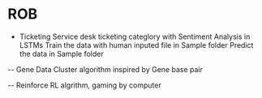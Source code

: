 # ROB

- Ticketing
Service desk ticketing categlory with Sentiment Analysis in LSTMs
Train the data with human inputed file in Sample folder 
Predict the data in Sample folder

-- Gene 
Data Cluster algorithm inspired by Gene base pair

-- Reinforce
RL algrithm, gaming by computer 
